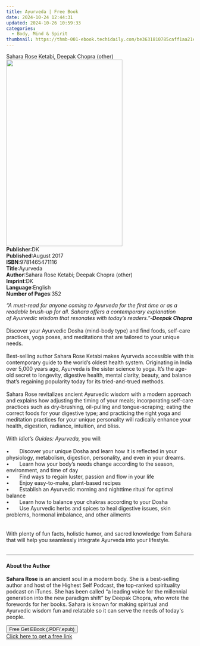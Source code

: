 ```yaml
---
title: Ayurveda | Free Book
date: 2024-10-24 12:44:31
updated: 2024-10-26 10:59:33
categories:
  - Body, Mind & Spirit
thumbnail: https://thmb-001-ebook.techidaily.com/be3631810785caff1aa21e2f61760fb9815dc5e1bd84f203b8795c3b95f7d678.jpg
---
```

<main id="book-container">
  <div class="flex flex-col">
    <div class="book-brief flex-1 py-6 px-4 sm:p-6 md:py-10 md:px-8">
      <!-- brief-->
      <div class="book-brief-main">
        Sahara Rose Ketabi, Deepak Chopra (other)
      </div>
    </div>
    <div
      class="book-meta-info flex-1 grid gap-4 col-start-1 col-end-3 row-start-1 sm:mb-6 sm:grid-cols-4 lg:gap-6 lg:col-start-2 lg:row-end-6 lg:row-span-6 lg:mb-0"
    >
      <div
        class="book-meta-info-left place-content-center mt-4 p-4 text-sm leading-6 col-start-2 col-span-2 dark:text-slate-400"
      >
        <img
          class="w-full h-500 object-cover rounded-lg sm:h-255 sm:col-span-2 lg:col-span-full"
          src="https://img-001-ebook.techidaily.com/6a63a42de3ebe88480efb57019fc78ff6920c4d69665e97c913499fabbc277eb.jpg"
          alt=""
          width="312"
          height="500"
        />
      </div>
      <div
        class="book-meta-info-right mt-2 col-start-1 row-start-2 col-span-3 self-center"
      >
        <!-- meta data  -->
        <div class="flex flex-col px-4 md:px-8">
          <div class="flex-1">
            <strong>Publisher</strong>:<span class="px-2">DK</span>
          </div>
          <div class="flex-1">
            <strong>Published</strong>:<span class="px-2">August 2017</span>
          </div>
          <div class="flex-1">
            <strong>ISBN</strong>:<span class="px-2">9781465471116</span>
          </div>
          <div class="flex-1">
            <strong>Title</strong>:<span class="px-2">Ayurveda</span>
          </div>
          <div class="flex-1">
            <strong>Author</strong>:<span class="px-2"
              >Sahara Rose Ketabi; Deepak Chopra (other)</span
            >
          </div>
          <div class="flex-1">
            <strong>Imprint</strong>:<span class="px-2">DK</span>
          </div>
          <div class="flex-1">
            <strong>Language</strong>:<span class="px-2">English</span>
          </div>
          <div class="flex-1">
            <strong>Number of Pages</strong>:<span class="px-2">352</span>
          </div>
        </div>
      </div>
    </div>
    <div class="book-description flex-1 py-6 px-4 sm:p-6 md:py-10 md:px-8">
      <div class="book-description-main">
        <div accordion-content="" id="description">
          <p>
            <i
              >“A must-read&nbsp;for&nbsp;anyone coming to Ayurveda for the
              first time or as a readable brush-up for all. Sahara offers a
              contemporary explanation of&nbsp;Ayurvedic&nbsp;wisdom
              that&nbsp;resonates with today’s readers.”-<b>Deepak Chopra</b></i
            ><br /><br />Discover your Ayurvedic Dosha (mind-body type) and find
            foods, self-care practices, yoga poses, and meditations that are
            tailored to your unique needs.<br /><br />
            Best-selling author Sahara Rose Ketabi makes Ayurveda accessible
            with this contemporary guide to the world’s oldest health system.
            Originating in India over 5,000 years ago, Ayurveda is the sister
            science to yoga. It’s the age-old secret to longevity, digestive
            health, mental clarity, beauty, and balance that’s regaining
            popularity today for its tried-and-trued methods. <br /><br />
            Sahara Rose revitalizes ancient Ayurvedic wisdom with a modern
            approach and explains how adjusting the timing of your meals;
            incorporating self-care practices such as dry-brushing, oil-pulling
            and tongue-scraping; eating the correct foods for your digestive
            type; and practicing the right yoga and meditation practices for
            your unique personality will radically enhance your health,
            digestion, radiance, intuition, and bliss.<br /><br />
            With <i>Idiot’s Guides: Ayurveda, </i>you will:<br /><br />
            •&nbsp;&nbsp;&nbsp;&nbsp;&nbsp;&nbsp; Discover your unique Dosha and
            learn how it is reflected in your physiology, metabolism, digestion,
            personality, and even in your dreams.<br />
            •&nbsp;&nbsp;&nbsp;&nbsp;&nbsp;&nbsp; Learn how your body’s needs
            change according to the season, environment, and time of day<br />
            •&nbsp;&nbsp;&nbsp;&nbsp;&nbsp;&nbsp; Find ways to regain luster,
            passion and flow in your life<br />
            •&nbsp;&nbsp;&nbsp;&nbsp;&nbsp;&nbsp; Enjoy easy-to-make,
            plant-based recipes <br />
            •&nbsp;&nbsp;&nbsp;&nbsp;&nbsp;&nbsp; Establish an Ayurvedic morning
            and nighttime ritual for optimal balance&nbsp;<br />
            •&nbsp;&nbsp;&nbsp;&nbsp;&nbsp;&nbsp; Learn how to balance your
            chakras according to your Dosha&nbsp;<br />
            •&nbsp;&nbsp;&nbsp;&nbsp;&nbsp;&nbsp; Use Ayurvedic herbs and spices
            to heal&nbsp;digestive issues, skin problems, hormonal imbalance,
            and other ailments<br /><br />
            <br />
            With plenty of fun facts, holistic humor, and sacred knowledge from
            Sahara that will help you seamlessly integrate Ayurveda into your
            lifestyle.<br /><br />
          </p>
        </div>
        <div class="accordion-fader"></div>
      </div>
    </div>
    <div class="book-excerpts flex-1 py-6 px-4 sm:p-6 md:py-10 md:px-8">
      <!-- excerpts-->
      <div class="book-excerpts-main">
        <hr />
        <h4 class="placeholder placeholder-heading">
          <span>About the Author</span>
        </h4>
        <p></p>
        <p>
          <b>Sahara Rose</b>&nbsp;is an ancient soul in a modern body. She is a
          best-selling author and host of the Highest Self Podcast, the
          top-ranked spirituality podcast on iTunes. She has been called “a
          leading voice for the millennial generation into the new paradigm
          shift” by Deepak Chopra, who wrote the forewords for her books. Sahara
          is known for making spiritual and Ayurvedic wisdom fun and relatable
          so it can serve the needs of today's people.
        </p>
        <p></p>
      </div>
    </div>
    <div
      class="book-about-author flex-1 py-6 px-4 sm:p-6 md:py-10 md:px-8"
    ></div>
    <div class="book-free-get flex-1 py-6 px-4 sm:p-6 md:py-10 md:px-8">
      <button
        id="btn-free-get"
        class="bg-blue-500 hover:bg-blue-700 text-white font-bold py-2 px-4 rounded"
      >
        Free Get EBook (.PDF/.epub)
      </button>
      <div id="countdown-display" class="px-2 text-lg mt-2"></div>
      <a
        id="free-link"
        class="hidden bg-blue-500 hover:bg-blue-700 text-white font-bold py-2 px-4 rounded"
        href="https://www.ebooks.com/en-us/book/95803870/ayurveda/sahara-rose-ketabi/"
        target="_blank"
        >Click here to get a free link</a
      >
    </div>
    <script>
      let countdownTime = 0;
      let countdownInterval = null;
      document
        .getElementById('btn-free-get')
        .addEventListener('click', startCountdown);
      function startCountdown() {
        countdownTime = new Date().getTime() + 60000 * 3;
        countdownInterval = setInterval(updateCountdown, 1000);
        document.getElementById('btn-free-get').disabled = true;
        document
          .getElementById('btn-free-get')
          .classList.add('bg-gray-500', 'cursor-not-allowed');
      }
      function updateCountdown() {
        let currentTime = new Date().getTime();
        let timeLeft = countdownTime - currentTime;
        let secondsLeft = Math.floor(timeLeft / 1000);
        document.getElementById('countdown-display').innerHTML =
          `Remaining time: ${secondsLeft} seconds.`;
        if (secondsLeft <= 0) {
          clearInterval(countdownInterval);
          document.getElementById('btn-free-get').classList.add('hidden');
          document.getElementById('free-link').classList.remove('hidden');
          document.getElementById('countdown-display').innerHTML = '';
        }
      }
    </script>
  </div>
</main>
